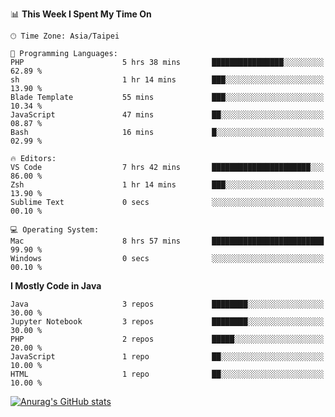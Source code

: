 <!--### Hi there 👋-->

<!--
**treevel/treevel** is a ✨ _special_ ✨ repository because its `README.md` (this file) appears on your GitHub profile.

Here are some ideas to get you started:

- 🔭 I’m currently working on ...
- 🌱 I’m currently learning ...
- 👯 I’m looking to collaborate on ...
- 🤔 I’m looking for help with ...
- 💬 Ask me about ...
- 📫 How to reach me: ...
- 😄 Pronouns: ...
- ⚡ Fun fact: ...
-->

<!--START_SECTION:waka-->
📊 **This Week I Spent My Time On** 

```text
🕑︎ Time Zone: Asia/Taipei

💬 Programming Languages: 
PHP                      5 hrs 38 mins       ████████████████░░░░░░░░░   62.89 % 
sh                       1 hr 14 mins        ███░░░░░░░░░░░░░░░░░░░░░░   13.90 % 
Blade Template           55 mins             ███░░░░░░░░░░░░░░░░░░░░░░   10.34 % 
JavaScript               47 mins             ██░░░░░░░░░░░░░░░░░░░░░░░   08.87 % 
Bash                     16 mins             █░░░░░░░░░░░░░░░░░░░░░░░░   02.99 % 

🔥 Editors: 
VS Code                  7 hrs 42 mins       ██████████████████████░░░   86.00 % 
Zsh                      1 hr 14 mins        ███░░░░░░░░░░░░░░░░░░░░░░   13.90 % 
Sublime Text             0 secs              ░░░░░░░░░░░░░░░░░░░░░░░░░   00.10 % 

💻 Operating System: 
Mac                      8 hrs 57 mins       █████████████████████████   99.90 % 
Windows                  0 secs              ░░░░░░░░░░░░░░░░░░░░░░░░░   00.10 % 
```

**I Mostly Code in Java** 

```text
Java                     3 repos             ████████░░░░░░░░░░░░░░░░░   30.00 % 
Jupyter Notebook         3 repos             ████████░░░░░░░░░░░░░░░░░   30.00 % 
PHP                      2 repos             █████░░░░░░░░░░░░░░░░░░░░   20.00 % 
JavaScript               1 repo              ██░░░░░░░░░░░░░░░░░░░░░░░   10.00 % 
HTML                     1 repo              ██░░░░░░░░░░░░░░░░░░░░░░░   10.00 % 
```




<!--END_SECTION:waka-->

<!-- GitHub Stats Card-->
[![Anurag's GitHub stats](https://github-readme-stats.vercel.app/api?username=treevel&show_icons=true&theme=monokai&count_private=true)](https://github.com/anuraghazra/github-readme-stats)
